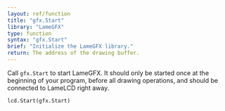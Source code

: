 ```yaml
---
layout: ref/function
title: "gfx.Start"
library: "LameGFX"
type: function
syntax: "gfx.Start"
brief: "Initialize the LameGFX library."
return: The address of the drawing buffer.
---
```


Call `gfx.Start` to start LameGFX. It should only be started 
once at the beginning of your program, before all drawing 
operations, and should be connected to LameLCD right away.

```
lcd.Start(gfx.Start)
```

